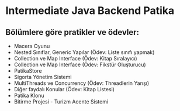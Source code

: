# Intermediate Java Backend Patika 
## Bölümlere göre pratikler ve ödevler:
* Macera Oyunu
* Nested Sınıflar, Generic Yapılar (Ödev: Liste sınıfı yapmak)
* Collection ve Map Interface (Ödev: Kitap Sıralayıcı)
* Collection ve Map Interface (Ödev: Fikstür Oluşturucu)
* PatikaStore
* Sigorta Yönetim Sistemi
* MultiThreads ve Concurrency (Ödev: Threadlerin Yarışı)
* Diğer faydalı Konular (Ödev: Kitap Listesi)
* Patika Klonu
* Bitirme Projesi - Turizm Acente Sistemi



